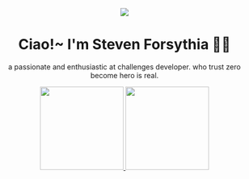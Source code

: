 <p align="center">
<img src="https://user-images.githubusercontent.com/105982460/188270248-5c899a00-7da7-4ae7-b5c3-74fb6597b6e2.gif">
</p>

<div align="center">
  <h1>Ciao!~ I'm Steven Forsythia 😶‍🌫️</h1>
</div>

<p align="center">
a passionate and enthusiastic at challenges developer. who trust zero become hero is real.
</p>

<div align="center">
  <a href="https://github.com/StevenForsythia">
  <img height="165em" src="https://github-readme-stats.vercel.app/api/top-langs/?username=StevenForsythia&layout=compact&langs_count=7&theme=dracula"/>
  <img height="165em" src="https://github-readme-stats.vercel.app/api?username=StevenForsythia&show_icons=true&theme=dracula&include_all_commits=true&count_private=true"/>
</div>
